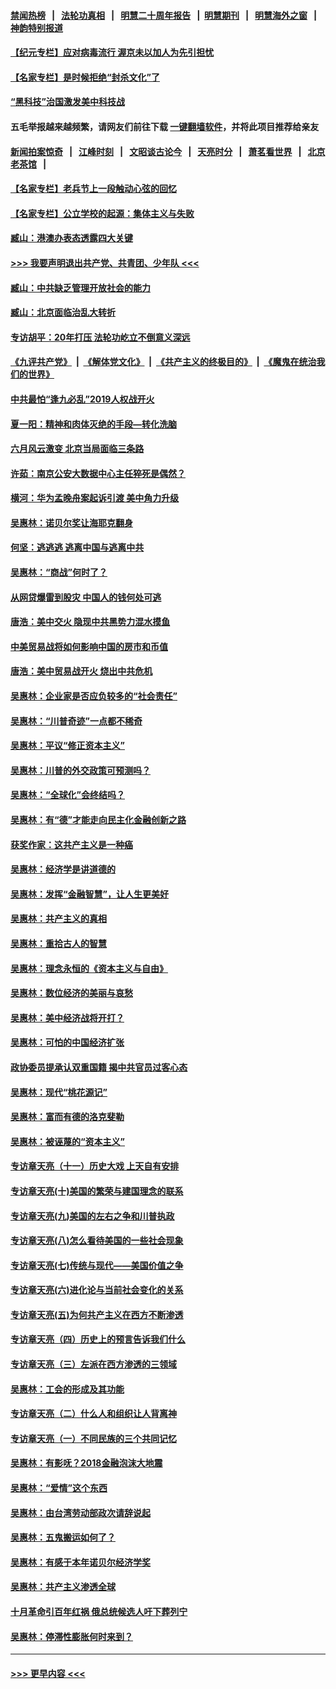 #### [禁闻热榜](热点新闻.md?=0)  &nbsp;&nbsp;|&nbsp;&nbsp; [法轮功真相](https://github.com/gfw-breaker/truth/blob/master/README.md?=0) &nbsp;&nbsp;|&nbsp;&nbsp; [明慧二十周年报告](https://github.com/gfw-breaker/mh-reports/blob/master/README.md?=0) &nbsp;&nbsp;|&nbsp;&nbsp;[明慧期刊](https://github.com/gfw-breaker/mh-qikan) &nbsp;&nbsp;|&nbsp;&nbsp; [明慧海外之窗](https://github.com/gfw-breaker/mh-news/blob/master/README.md?=0) &nbsp;&nbsp;|&nbsp;&nbsp; [神韵特别报道](https://github.com/gfw-breaker/mh-news/blob/master/shenyun.md?=0)
#### [【纪元专栏】应对病毒流行 渥京未以加人为先引担忧](../pages/nsc423/n11875714.md?t=02290302) 
#### [【名家专栏】是时候拒绝“封杀文化”了](../pages/nsc423/n11814093.md?t=02290302) 
#### [“黑科技”治国激发美中科技战](../pages/nsc423/n11638056.md?t=02290302) 
#### 五毛举报越来越频繁，请网友们前往下载 [一键翻墙软件](https://github.com/gfw-breaker/ssr-accounts)，并将此项目推荐给亲友
#### [新闻拍案惊奇](https://github.com/gfw-breaker/banned-news/blob/master/pages/link4.md) &nbsp;&nbsp;|&nbsp;&nbsp; [江峰时刻](https://github.com/gfw-breaker/banned-news/blob/master/pages/link4.md) &nbsp;&nbsp;|&nbsp;&nbsp; [文昭谈古论今](https://github.com/gfw-breaker/banned-news/blob/master/pages/link4.md) &nbsp;&nbsp;|&nbsp;&nbsp; [天亮时分](https://github.com/gfw-breaker/banned-news/blob/master/pages/link4.md) &nbsp;&nbsp;|&nbsp;&nbsp; [萧茗看世界](https://github.com/gfw-breaker/banned-news/blob/master/pages/link4.md) &nbsp;&nbsp;|&nbsp;&nbsp; [北京老茶馆](https://github.com/gfw-breaker/banned-news/blob/master/pages/link4.md) &nbsp;&nbsp;|&nbsp;&nbsp; 
#### [【名家专栏】老兵节上一段触动心弦的回忆](../pages/nsc423/n11646016.md?t=02290302) 
#### [【名家专栏】公立学校的起源：集体主义与失败](../pages/nsc423/n11601833.md?t=02290302) 
#### [臧山：港澳办表态透露四大关键](../pages/nsc423/n11421628.md?t=02290302) 
#### [>>> 我要声明退出共产党、共青团、少年队 <<<](https://github.com/begood0513/goodnews/blob/master/quit/letter.md) 
#### [臧山：中共缺乏管理开放社会的能力](../pages/nsc423/n11407457.md?t=02290302) 
#### [臧山：北京面临治乱大转折](../pages/nsc423/n11406895.md?t=02290302) 
#### [专访胡平：20年打压 法轮功屹立不倒意义深远](../pages/nsc423/n11398800.md?t=02290302) 
#### [《九评共产党》](https://github.com/begood0513/9ping.md/blob/master/README.md) &nbsp;|&nbsp; [《解体党文化》](../../../../jtdwh.md/blob/master/README.md)  &nbsp;|&nbsp; [《共产主义的终极目的》](../../../../gczydzjmd.md/blob/master/README.md) &nbsp;|&nbsp; [《魔鬼在统治我们的世界》](../../../../mgztzwmdsj.md/blob/master/README.md) 
#### [中共最怕“逢九必乱”2019人权战开火](../pages/nsc423/n11385248.md?t=02290302) 
#### [夏一阳：精神和肉体灭绝的手段—转化洗脑](../pages/nsc423/n11368250.md?t=02290302) 
#### [六月风云激变 北京当局面临三条路](../pages/nsc423/n11313668.md?t=02290302) 
#### [许茹：南京公安大数据中心主任猝死是偶然？](../pages/nsc423/n11064744.md?t=02290302) 
#### [横河：华为孟晚舟案起诉引渡 美中角力升级](../pages/nsc423/n11027230.md?t=02290302) 
#### [吴惠林：诺贝尔奖让海耶克翻身](../pages/nsc423/n10890049.md?t=02290302) 
#### [何坚：逃逃逃 逃离中国与逃离中共](../pages/nsc423/n10592891.md?t=02290302) 
#### [吴惠林：“商战”何时了？](../pages/nsc423/n10573558.md?t=02290302) 
#### [从网贷爆雷到股灾 中国人的钱何处可逃](../pages/nsc423/n10572800.md?t=02290302) 
#### [唐浩：美中交火 隐现中共黑势力混水摸鱼](../pages/nsc423/n10544040.md?t=02290302) 
#### [中美贸易战将如何影响中国的房市和币值](../pages/nsc423/n10543697.md?t=02290302) 
#### [唐浩：美中贸易战开火 烧出中共危机](../pages/nsc423/n10540126.md?t=02290302) 
#### [吴惠林：企业家是否应负较多的“社会责任”](../pages/nsc423/n10535022.md?t=02290302) 
#### [吴惠林：“川普奇迹”一点都不稀奇](../pages/nsc423/n10512808.md?t=02290302) 
#### [吴惠林：平议“修正资本主义”](../pages/nsc423/n10495724.md?t=02290302) 
#### [吴惠林：川普的外交政策可预测吗？](../pages/nsc423/n10462387.md?t=02290302) 
#### [吴惠林：“全球化”会终结吗？](../pages/nsc423/n10452838.md?t=02290302) 
#### [吴惠林：有“德”才能走向民主化金融创新之路](../pages/nsc423/n10432292.md?t=02290302) 
#### [获奖作家：这共产主义是一种癌](../pages/nsc423/n10431541.md?t=02290302) 
#### [吴惠林：经济学是讲道德的](../pages/nsc423/n10398014.md?t=02290302) 
#### [吴惠林：发挥“金融智慧”，让人生更美好](../pages/nsc423/n10375019.md?t=02290302) 
#### [吴惠林：共产主义的真相](../pages/nsc423/n10351394.md?t=02290302) 
#### [吴惠林：重拾古人的智慧](../pages/nsc423/n10337691.md?t=02290302) 
#### [吴惠林：理念永恒的《资本主义与自由》](../pages/nsc423/n10316274.md?t=02290302) 
#### [吴惠林：数位经济的美丽与哀愁](../pages/nsc423/n10292946.md?t=02290302) 
#### [吴惠林：美中经济战将开打？](../pages/nsc423/n10258825.md?t=02290302) 
#### [吴惠林：可怕的中国经济扩张](../pages/nsc423/n10219147.md?t=02290302) 
#### [政协委员提承认双重国籍 揭中共官员过客心态](../pages/nsc423/n10208809.md?t=02290302) 
#### [吴惠林：现代“桃花源记”](../pages/nsc423/n10185234.md?t=02290302) 
#### [吴惠林：富而有德的洛克斐勒](../pages/nsc423/n10142264.md?t=02290302) 
#### [吴惠林：被诬蔑的“资本主义”](../pages/nsc423/n10124816.md?t=02290302) 
#### [专访章天亮（十一）历史大戏 上天自有安排](../pages/nsc423/n10094905.md?t=02290302) 
#### [专访章天亮(十)美国的繁荣与建国理念的联系](../pages/nsc423/n10094899.md?t=02290302) 
#### [专访章天亮(九)美国的左右之争和川普执政](../pages/nsc423/n10094889.md?t=02290302) 
#### [专访章天亮(八)怎么看待美国的一些社会现象](../pages/nsc423/n10094857.md?t=02290302) 
#### [专访章天亮(七)传统与现代——美国价值之争](../pages/nsc423/n10093140.md?t=02290302) 
#### [专访章天亮(六)进化论与当前社会变化的关系](../pages/nsc423/n10092036.md?t=02290302) 
#### [专访章天亮(五)为何共产主义在西方不断渗透](../pages/nsc423/n10083620.md?t=02290302) 
#### [专访章天亮（四）历史上的预言告诉我们什么](../pages/nsc423/n10083606.md?t=02290302) 
#### [专访章天亮（三）左派在西方渗透的三领域](../pages/nsc423/n10081115.md?t=02290302) 
#### [吴惠林：工会的形成及其功能](../pages/nsc423/n10080633.md?t=02290302) 
#### [专访章天亮（二）什么人和组织让人背离神](../pages/nsc423/n10076637.md?t=02290302) 
#### [专访章天亮（一）不同民族的三个共同记忆](../pages/nsc423/n10074188.md?t=02290302) 
#### [吴惠林：有影呒？2018金融泡沫大地震](../pages/nsc423/n10040534.md?t=02290302) 
#### [吴惠林：“爱情”这个东西](../pages/nsc423/n10019423.md?t=02290302) 
#### [吴惠林：由台湾劳动部政次请辞说起](../pages/nsc423/n9979679.md?t=02290302) 
#### [吴惠林：五鬼搬运如何了？](../pages/nsc423/n9925338.md?t=02290302) 
#### [吴惠林：有感于本年诺贝尔经济学奖](../pages/nsc423/n9871883.md?t=02290302) 
#### [吴惠林：共产主义渗透全球](../pages/nsc423/n9812748.md?t=02290302) 
#### [十月革命引百年红祸 俄总统候选人吁下葬列宁](../pages/nsc423/n9810182.md?t=02290302) 
#### [吴惠林：停滞性膨胀何时来到？](../pages/nsc423/n9764136.md?t=02290302) 

----
#### [ >>> 更早内容 <<< ](../indexes/nsc423-earlier.md)
